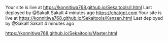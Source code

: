 Your site is live at https://konnitiwa768.github.io/Sekaitools/I.html
Last deployed by @Sakalt Sakalt 4 minutes ago
https://chatgpt.com
Your site is live at https://konnitiwa768.github.io/Sekaitools/Kanzen.html
Last deployed by @Sakalt Sakalt 4 minutes ago

https://konnitiwa768.github.io/Sekaitools/Master.html



